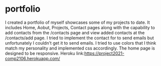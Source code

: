 # portfolio
I created a portfolio of myself showcases some of my projects to date. It includes Home, Aobut, Projects, Contact pages along with the capability to add contacts from the /contacts page and view added contacts at the /contacts/add page. I tried to implement the contact for to send emails but unfortunately I couldn't get it to send emails. I tried to use colors that I think match my personality and implemented css accordingly. The home page is designed to be responsive.
Heroku link:https://project2021-comp2106.herokuapp.com/

